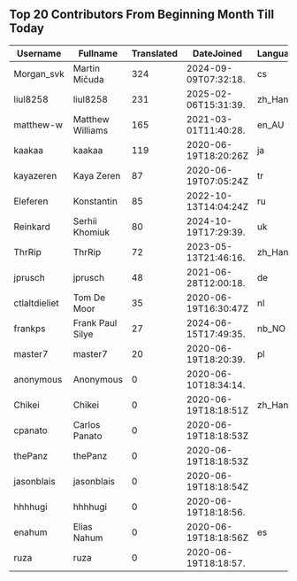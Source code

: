 ## Top 20 Contributors From Beginning Month Till Today ##
|Username|Fullname|Translated|DateJoined|Language|
|--------|--------|----------|----------|-------|
|Morgan_svk|Martin Mičuda|324|2024-09-09T07:32:18.|cs|
|liul8258|liul8258|231|2025-02-06T15:31:39.|zh_Hans|
|matthew-w|Matthew Williams|165|2021-03-01T11:40:28.|en_AU|
|kaakaa|kaakaa|119|2020-06-19T18:20:26Z|ja|
|kayazeren|Kaya Zeren|87|2020-06-19T07:05:24Z|tr|
|Eleferen|Konstantin|85|2022-10-13T14:04:24Z|ru|
|Reinkard|Serhii Khomiuk|80|2024-10-19T17:29:39.|uk|
|ThrRip|ThrRip|72|2023-05-13T21:46:16.|zh_Hans|
|jprusch|jprusch|48|2021-06-28T12:00:18.|de|
|ctlaltdieliet|Tom De Moor|35|2020-06-19T16:30:47Z|nl|
|frankps|Frank Paul Silye|27|2024-06-15T17:49:35.|nb_NO|
|master7|master7|20|2020-06-19T18:20:39.|pl|
|anonymous|Anonymous|0|2020-06-10T18:34:14.||
|Chikei|Chikei|0|2020-06-19T18:18:51Z|zh_Hant|
|cpanato|Carlos Panato|0|2020-06-19T18:18:53Z||
|thePanz|thePanz|0|2020-06-19T18:18:53Z||
|jasonblais|jasonblais|0|2020-06-19T18:18:54Z||
|hhhhugi|hhhhugi|0|2020-06-19T18:18:56.||
|enahum|Elias  Nahum|0|2020-06-19T18:18:56Z|es|
|ruza|ruza|0|2020-06-19T18:18:57.||
